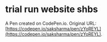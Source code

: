 # trial run website shbs

A Pen created on CodePen.io. Original URL: [https://codepen.io/saksharma/pen/zYoREYL](https://codepen.io/saksharma/pen/zYoREYL).


